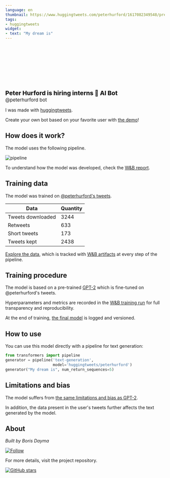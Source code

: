 ```yaml
---
language: en
thumbnail: https://www.huggingtweets.com/peterhurford/1617082349548/predictions.png
tags:
- huggingtweets
widget:
- text: "My dream is"
---
```


<div>
<div style="width: 132px; height:132px; border-radius: 50%; background-size: cover; background-image: url('https://pbs.twimg.com/profile_images/1213492335012651010/mrTNCZyF_400x400.jpg')">
</div>
<div style="margin-top: 8px; font-size: 19px; font-weight: 800">Peter Hurford is hiring interns 🤖 AI Bot </div>
<div style="font-size: 15px">@peterhurford bot</div>
</div>

I was made with [huggingtweets](https://github.com/borisdayma/huggingtweets).

Create your own bot based on your favorite user with [the demo](https://colab.research.google.com/github/borisdayma/huggingtweets/blob/master/huggingtweets-demo.ipynb)!

## How does it work?

The model uses the following pipeline.

![pipeline](https://github.com/borisdayma/huggingtweets/blob/master/img/pipeline.png?raw=true)

To understand how the model was developed, check the [W&B report](https://wandb.ai/wandb/huggingtweets/reports/HuggingTweets-Train-a-Model-to-Generate-Tweets--VmlldzoxMTY5MjI).

## Training data

The model was trained on [@peterhurford's tweets](https://twitter.com/peterhurford).

| Data | Quantity |
| --- | --- |
| Tweets downloaded | 3244 |
| Retweets | 633 |
| Short tweets | 173 |
| Tweets kept | 2438 |

[Explore the data](https://wandb.ai/wandb/huggingtweets/runs/3tfl6jpj/artifacts), which is tracked with [W&B artifacts](https://docs.wandb.com/artifacts) at every step of the pipeline.

## Training procedure

The model is based on a pre-trained [GPT-2](https://huggingface.co/gpt2) which is fine-tuned on @peterhurford's tweets.

Hyperparameters and metrics are recorded in the [W&B training run](https://wandb.ai/wandb/huggingtweets/runs/iczego0s) for full transparency and reproducibility.

At the end of training, [the final model](https://wandb.ai/wandb/huggingtweets/runs/iczego0s/artifacts) is logged and versioned.

## How to use

You can use this model directly with a pipeline for text generation:

```python
from transformers import pipeline
generator = pipeline('text-generation',
                     model='huggingtweets/peterhurford')
generator("My dream is", num_return_sequences=5)
```

## Limitations and bias

The model suffers from [the same limitations and bias as GPT-2](https://huggingface.co/gpt2#limitations-and-bias).

In addition, the data present in the user's tweets further affects the text generated by the model.

## About

*Built by Boris Dayma*

[![Follow](https://img.shields.io/twitter/follow/borisdayma?style=social)](https://twitter.com/intent/follow?screen_name=borisdayma)

For more details, visit the project repository.

[![GitHub stars](https://img.shields.io/github/stars/borisdayma/huggingtweets?style=social)](https://github.com/borisdayma/huggingtweets)
